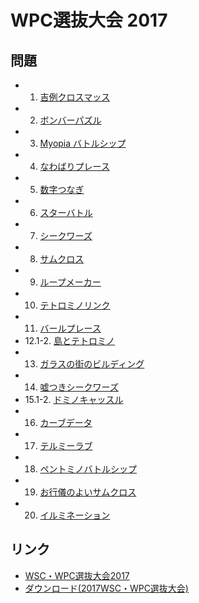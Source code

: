 # WPC選抜大会 2017

## 問題
- 1. [吉例クロスマッス](../puzzle/arithmeticsquare.md)
- 2. [ボンバーパズル](../puzzle/minesweeper.md)
- 3. [Myopia バトルシップ](../puzzle/myopia-battleships.md)
- 4. [なわばりプレース](../puzzle/nawabariplace.md)
- 5. [数字つなぎ](../puzzle/numberconnection.md)
- 6. [スターバトル](../puzzle/starbattle.md)
- 7. [シークワーズ](../puzzle/wordsearch.md)
- 8. [サムクロス](../puzzle/kakuro.md)
- 9. [ループメーカー](../puzzle/slitherlink.md)
- 10. [テトロミノリンク](../puzzle/lits.md)
- 11. [バールプレース](../puzzle/barplace.md)
- 12.1-2. [島とテトロミノ](../puzzle/shimatotetrominos.md)
- 13. [ガラスの街のビルディング](../puzzle/skyscrapers-uncounted.md)
- 14. [嘘つきシークワーズ](../puzzle/wordsearch-liar.md)
- 15.1-2. [ドミノキャッスル](../puzzle/dominocastle.md)
- 16. [カーブデータ](../puzzle/curvedata.md)
- 17. [テルミーラブ](../puzzle/shapeplacement.md)
- 18. [ペントミノバトルシップ](../puzzle/pentomino-battleships.md)
- 19. [お行儀のよいサムクロス](../puzzle/kakuro-order.md)
- 20. [イルミネーション](../puzzle/illumination.md)

## リンク
- [WSC・WPC選抜大会2017](https://jppuzzles.com/jpcjnpc/senbatsu2017/)
- [ダウンロード(2017WSC・WPC選抜大会)](http://jppuzzles.com/jpcjnpc/senbatsu2017/download/)
